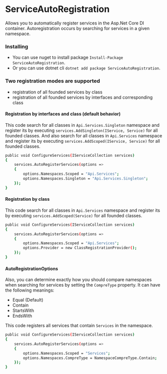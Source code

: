 # ServiceAutoRegistration
Allows you to automatically register services in the Asp.Net Core DI container. Autoregistration occurs by searching for services in a given namespace.

### Installing
* You can use nuget to install package `Install-Package ServiceAutoRegistration`.
* Or you can use dotnet cli `dotnet add package ServiceAutoRegistration`.

### Two registration modes are supported
* registration of all founded services by class
* registration of all founded services by interfaces and corresponding class
 
#### Registration by interfaces and class (default behavior)
This code search for all classes in `Api.Services.Singleton` namespace and register its by executing `services.AddSingleton(IService, Service)` for all founded classes. And also search for all classes in `Api.Services` namespace and register its by executing `services.AddScoped(IService, Service)` for all founded classes.
```sh
public void ConfigureServices(IServiceCollection services)
{
	services.AutoRegisterServices(options =>
	{
		options.Namespaces.Scoped = "Api.Services";
		options.Namespaces.Singleton = "Api.Services.Singleton";
	});
}
```

#### Registration by class
This code search for all classes in `Api.Services` namespace and register its by executing `services.AddScoped(Service)` for all founded classes.
```sh
public void ConfigureServices(IServiceCollection services)
{
	services.AutoRegisterServices(options =>
	{
		options.Namespaces.Scoped = "Api.Services";
		options.Provider = new ClassRegistrationProvider();
	});
}
```

#### AutoRegistrationOptions
Also, you can determine exactly how you should compare namespaces when searching for services by setting the `CompreType` property.
It can have the following meanings:
* Equal (Default)
* Contain
* StartsWith
* EndsWith

This code registers all services that contain `Services` in the namespace.
```sh
public void ConfigureServices(IServiceCollection services)
{
	services.AutoRegisterServices(options =>
	{
		options.Namespaces.Scoped = "Services";
		options.Namespaces.CompreType = NamespaceCompreType.Contain;
	});
}
```
